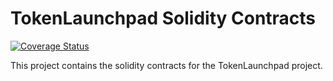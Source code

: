 # TokenLaunchpad Solidity Contracts

[![Coverage Status](https://codecov.io/gh/animoca/tokenlaunchpad-ethereum-contracts/graph/badge.svg)](https://codecov.io/gh/animoca/tokenlaunchpad-ethereum-contracts)

This project contains the solidity contracts for the TokenLaunchpad project.
